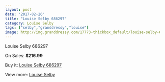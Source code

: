 ```yaml
---
layout: post
date: '2017-02-26'
title: "Louise Selby 686297"
category: Louise Selby
tags: ["selby","granddressy","louise"]
image: http://img.granddressy.com/17773-thickbox_default/louise-selby-686297.jpg
---
```

Louise Selby 686297

On Sales: **$216.99**
<a href="https://www.granddressy.com/en/louise-selby/16772-louise-selby-686297.html"><amp-img layout="responsive" width="600" height="600" src="//img.granddressy.com/17773-thickbox_default/louise-selby-686297.jpg" alt="Louise Selby 686297 0" /></a>

Buy it: [Louise Selby 686297](https://www.granddressy.com/en/louise-selby/16772-louise-selby-686297.html "Louise Selby 686297")

View more: [Louise Selby](https://www.granddressy.com/en/212-louise-selby "Louise Selby")
